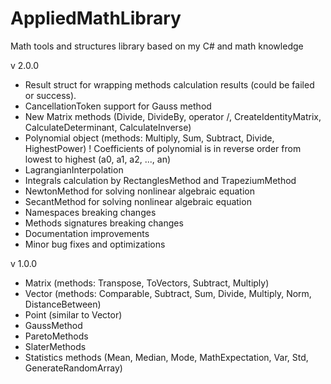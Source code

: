 # AppliedMathLibrary
Math tools and structures library based on my C# and math knowledge

v 2.0.0
 - Result struct for wrapping methods calculation results (could be failed or success).
 - CancellationToken support for Gauss method
 - New Matrix methods (Divide, DivideBy, operator /, CreateIdentityMatrix, CalculateDeterminant, CalculateInverse)
 - Polynomial object (methods: Multiply, Sum, Subtract, Divide, HighestPower)
	! Coefficients of polynomial is in reverse order from lowest to highest (a0, a1, a2, ..., an)
 - LagrangianInterpolation
 - Integrals calculation by RectanglesMethod and TrapeziumMethod
 - NewtonMethod for solving nonlinear algebraic equation
 - SecantMethod for solving nonlinear algebraic equation
 - Namespaces breaking changes
 - Methods signatures breaking changes
 - Documentation improvements
 - Minor bug fixes and optimizations
 
v 1.0.0
 - Matrix (methods: Transpose, ToVectors, Subtract, Multiply)
 - Vector (methods: Comparable, Subtract, Sum, Divide, Multiply, Norm, DistanceBetween)
 - Point (similar to Vector)
 - GaussMethod
 - ParetoMethods
 - SlaterMethods
 - Statistics methods (Mean, Median, Mode, MathExpectation, Var, Std, GenerateRandomArray)